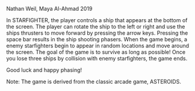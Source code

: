 Nathan Weil, Maya Al-Ahmad 2019

In STARFIGHTER, the player controls a ship that appears at the bottom of the screen. The player can rotate the ship to the left or right and use the ships thrusters to move forward by pressing the arrow keys. Pressing the space bar results in the ship shooting phasers. When the game begins, a enemy starfighters begin to appear in random locations and move around the screen. The goal of the game is to survive as long as possible! Once you lose three ships by collision with enemy starfighters, the game ends.

Good luck and happy phasing!

Note: The game is derived from the classic arcade game, ASTEROIDS.
